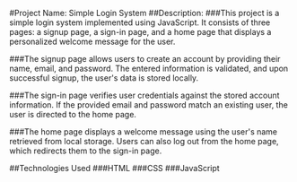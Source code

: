 #Project Name: Simple Login System
##Description:
###This project is a simple login system implemented using JavaScript. It consists of three pages: a signup page, a sign-in page, and a home page that displays a personalized welcome message for the user.

###The signup page allows users to create an account by providing their name, email, and password. The entered information is validated, and upon successful signup, the user's data is stored locally.

###The sign-in page verifies user credentials against the stored account information. If the provided email and password match an existing user, the user is directed to the home page.

###The home page displays a welcome message using the user's name retrieved from local storage. Users can also log out from the home page, which redirects them to the sign-in page.

##Technologies Used
###HTML
###CSS
###JavaScript

